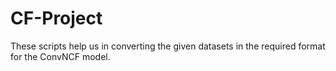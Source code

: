 # CF-Project

These scripts help us in converting the given datasets in the required format for the ConvNCF model.
